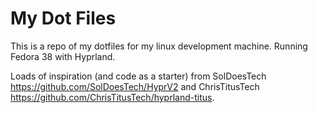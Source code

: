 # My Dot Files

This is a repo of my dotfiles for my linux development machine. Running Fedora 38 with Hyprland. 

Loads of inspiration (and code as a starter) from SolDoesTech https://github.com/SolDoesTech/HyprV2 and ChrisTitusTech https://github.com/ChrisTitusTech/hyprland-titus.

